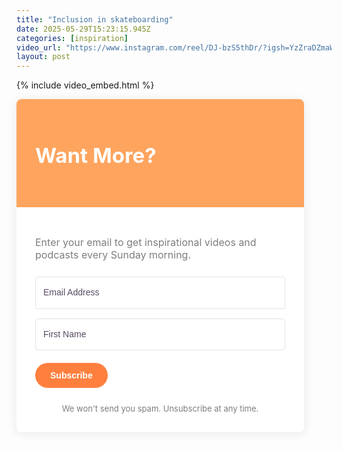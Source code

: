 ```yaml
---
title: "Inclusion in skateboarding"
date: 2025-05-29T15:23:15.945Z
categories: [inspiration]
video_url: "https://www.instagram.com/reel/DJ-bzS5thDr/?igsh=YzZraDZmaWE1NnFt"
layout: post
---
```


{% include video_embed.html %}

<div>
<form action="https://app.kit.com/forms/6215175/subscriptions" style="background-color: rgb(255, 255, 255); border-radius: 8px;" class="seva-form formkit-form" method="post" data-sv-form="6215175" data-uid="c88001cb94" data-format="inline" data-version="5" data-options="{&quot;settings&quot;:{&quot;after_subscribe&quot;:{&quot;action&quot;:&quot;message&quot;,&quot;success_message&quot;:&quot;Success! Now check your email to confirm your subscription.&quot;,&quot;redirect_url&quot;:&quot;&quot;},&quot;analytics&quot;:{&quot;google&quot;:null,&quot;fathom&quot;:null,&quot;facebook&quot;:null,&quot;segment&quot;:null,&quot;pinterest&quot;:null,&quot;sparkloop&quot;:null,&quot;googletagmanager&quot;:null},&quot;modal&quot;:{&quot;trigger&quot;:&quot;timer&quot;,&quot;scroll_percentage&quot;:null,&quot;timer&quot;:5,&quot;devices&quot;:&quot;all&quot;,&quot;show_once_every&quot;:15},&quot;powered_by&quot;:{&quot;show&quot;:false,&quot;url&quot;:&quot;https://partners.kit.com/bbk?utm_campaign=poweredby&amp;utm_content=form&quot;},&quot;recaptcha&quot;:{&quot;enabled&quot;:false},&quot;return_visitor&quot;:{&quot;action&quot;:&quot;show&quot;,&quot;custom_content&quot;:&quot;&quot;},&quot;slide_in&quot;:{&quot;display_in&quot;:&quot;bottom_right&quot;,&quot;trigger&quot;:&quot;timer&quot;,&quot;scroll_percentage&quot;:null,&quot;timer&quot;:5,&quot;devices&quot;:&quot;all&quot;,&quot;show_once_every&quot;:15},&quot;sticky_bar&quot;:{&quot;display_in&quot;:&quot;top&quot;,&quot;trigger&quot;:&quot;timer&quot;,&quot;scroll_percentage&quot;:null,&quot;timer&quot;:5,&quot;devices&quot;:&quot;all&quot;,&quot;show_once_every&quot;:15}},&quot;version&quot;:&quot;5&quot;}" min-width="400 500 600 700 800"><div data-style="card"><div style="background-color: rgb(255, 164, 94);" data-element="column" class="formkit-column"><div style="background-image: url(&quot;https://embed.filekitcdn.com/e/6QZNdQXDn4UDF1So1QiNs1/fxDA85has5yaUApkheVeU6&quot;); opacity: 0.2;" class="formkit-background"></div><div class="formkit-header" style="color: rgb(255, 255, 255); font-size: 22px; font-weight: 700;" data-element="header"><h2>Want More?</h2></div></div><div data-element="column" class="formkit-column"><div class="formkit-subheader" style="color: rgb(125, 125, 125); font-size: 16px;" data-element="subheader"><p>Enter your email to get inspirational videos and podcasts every Sunday morning. </p></div><ul class="formkit-alert formkit-alert-error" data-element="errors" data-group="alert"></ul><div data-element="fields" class="seva-fields formkit-fields"><div class="formkit-field"><input class="formkit-input" name="email_address" style="color: rgb(46, 29, 60); border-color: rgb(227, 227, 227); border-radius: 4px; font-weight: 400;" aria-label="Email Address" placeholder="Email Address" required="" type="email"></div><div class="formkit-field"><input class="formkit-input" aria-label="First Name" style="color: rgb(46, 29, 60); border-color: rgb(227, 227, 227); border-radius: 4px; font-weight: 400;" name="fields[first_name]" placeholder="First Name" type="text"></div><button data-element="submit" class="formkit-submit formkit-submit" style="color: rgb(255, 255, 255); background-color: rgb(255, 128, 62); border-radius: 24px; font-weight: 700;"><div class="formkit-spinner"><div></div><div></div><div></div></div><span class="">Subscribe</span></button></div><div class="formkit-guarantee" style="color: rgb(125, 125, 125); font-size: 13px; font-weight: 400;" data-element="guarantee">We won't send you spam. Unsubscribe at any time.</div></div></div><style>.formkit-form[data-uid="c88001cb94"] *{box-sizing:border-box;}.formkit-form[data-uid="c88001cb94"]{-webkit-font-smoothing:antialiased;-moz-osx-font-smoothing:grayscale;}.formkit-form[data-uid="c88001cb94"] legend{border:none;font-size:inherit;margin-bottom:10px;padding:0;position:relative;display:table;}.formkit-form[data-uid="c88001cb94"] fieldset{border:0;padding:0.01em 0 0 0;margin:0;min-width:0;}.formkit-form[data-uid="c88001cb94"] body:not(:-moz-handler-blocked) fieldset{display:table-cell;}.formkit-form[data-uid="c88001cb94"] h1,.formkit-form[data-uid="c88001cb94"] h2,.formkit-form[data-uid="c88001cb94"] h3,.formkit-form[data-uid="c88001cb94"] h4,.formkit-form[data-uid="c88001cb94"] h5,.formkit-form[data-uid="c88001cb94"] h6{color:inherit;font-size:inherit;font-weight:inherit;}.formkit-form[data-uid="c88001cb94"] h2{font-size:1.5em;margin:1em 0;}.formkit-form[data-uid="c88001cb94"] h3{font-size:1.17em;margin:1em 0;}.formkit-form[data-uid="c88001cb94"] p{color:inherit;font-size:inherit;font-weight:inherit;}.formkit-form[data-uid="c88001cb94"] ol:not([template-default]),.formkit-form[data-uid="c88001cb94"] ul:not([template-default]),.formkit-form[data-uid="c88001cb94"] blockquote:not([template-default]){text-align:left;}.formkit-form[data-uid="c88001cb94"] p:not([template-default]),.formkit-form[data-uid="c88001cb94"] hr:not([template-default]),.formkit-form[data-uid="c88001cb94"] blockquote:not([template-default]),.formkit-form[data-uid="c88001cb94"] ol:not([template-default]),.formkit-form[data-uid="c88001cb94"] ul:not([template-default]){color:inherit;font-style:initial;}.formkit-form[data-uid="c88001cb94"] .ordered-list,.formkit-form[data-uid="c88001cb94"] .unordered-list{list-style-position:outside !important;padding-left:1em;}.formkit-form[data-uid="c88001cb94"] .list-item{padding-left:0;}.formkit-form[data-uid="c88001cb94"][data-format="modal"]{display:none;}.formkit-form[data-uid="c88001cb94"][data-format="slide in"]{display:none;}.formkit-form[data-uid="c88001cb94"][data-format="sticky bar"]{display:none;}.formkit-sticky-bar .formkit-form[data-uid="c88001cb94"][data-format="sticky bar"]{display:block;}.formkit-form[data-uid="c88001cb94"] .formkit-input,.formkit-form[data-uid="c88001cb94"] .formkit-select,.formkit-form[data-uid="c88001cb94"] .formkit-checkboxes{width:100%;}.formkit-form[data-uid="c88001cb94"] .formkit-button,.formkit-form[data-uid="c88001cb94"] .formkit-submit{border:0;border-radius:5px;color:#ffffff;cursor:pointer;display:inline-block;text-align:center;font-size:15px;font-weight:500;cursor:pointer;margin-bottom:15px;overflow:hidden;padding:0;position:relative;vertical-align:middle;}.formkit-form[data-uid="c88001cb94"] .formkit-button:hover,.formkit-form[data-uid="c88001cb94"] .formkit-submit:hover,.formkit-form[data-uid="c88001cb94"] .formkit-button:focus,.formkit-form[data-uid="c88001cb94"] .formkit-submit:focus{outline:none;}.formkit-form[data-uid="c88001cb94"] .formkit-button:hover > span,.formkit-form[data-uid="c88001cb94"] .formkit-submit:hover > span,.formkit-form[data-uid="c88001cb94"] .formkit-button:focus > span,.formkit-form[data-uid="c88001cb94"] .formkit-submit:focus > span{background-color:rgba(0,0,0,0.1);}.formkit-form[data-uid="c88001cb94"] .formkit-button > span,.formkit-form[data-uid="c88001cb94"] .formkit-submit > span{display:block;-webkit-transition:all 300ms ease-in-out;transition:all 300ms ease-in-out;padding:12px 24px;}.formkit-form[data-uid="c88001cb94"] .formkit-input{background:#ffffff;font-size:15px;padding:12px;border:1px solid #e3e3e3;-webkit-flex:1 0 auto;-ms-flex:1 0 auto;flex:1 0 auto;line-height:1.4;margin:0;-webkit-transition:border-color ease-out 300ms;transition:border-color ease-out 300ms;}.formkit-form[data-uid="c88001cb94"] .formkit-input:focus{outline:none;border-color:#1677be;-webkit-transition:border-color ease 300ms;transition:border-color ease 300ms;}.formkit-form[data-uid="c88001cb94"] .formkit-input::-webkit-input-placeholder{color:inherit;opacity:0.8;}.formkit-form[data-uid="c88001cb94"] .formkit-input::-moz-placeholder{color:inherit;opacity:0.8;}.formkit-form[data-uid="c88001cb94"] .formkit-input:-ms-input-placeholder{color:inherit;opacity:0.8;}.formkit-form[data-uid="c88001cb94"] .formkit-input::placeholder{color:inherit;opacity:0.8;}.formkit-form[data-uid="c88001cb94"] [data-group="dropdown"]{position:relative;display:inline-block;width:100%;}.formkit-form[data-uid="c88001cb94"] [data-group="dropdown"]::before{content:"";top:calc(50% - 2.5px);right:10px;position:absolute;pointer-events:none;border-color:#4f4f4f transparent transparent transparent;border-style:solid;border-width:6px 6px 0 6px;height:0;width:0;z-index:999;}.formkit-form[data-uid="c88001cb94"] [data-group="dropdown"] select{height:auto;width:100%;cursor:pointer;color:#333333;line-height:1.4;margin-bottom:0;padding:0 6px;-webkit-appearance:none;-moz-appearance:none;appearance:none;font-size:15px;padding:12px;padding-right:25px;border:1px solid #e3e3e3;background:#ffffff;}.formkit-form[data-uid="c88001cb94"] [data-group="dropdown"] select:focus{outline:none;}.formkit-form[data-uid="c88001cb94"] [data-group="checkboxes"]{text-align:left;margin:0;}.formkit-form[data-uid="c88001cb94"] [data-group="checkboxes"] [data-group="checkbox"]{margin-bottom:10px;}.formkit-form[data-uid="c88001cb94"] [data-group="checkboxes"] [data-group="checkbox"] *{cursor:pointer;}.formkit-form[data-uid="c88001cb94"] [data-group="checkboxes"] [data-group="checkbox"]:last-of-type{margin-bottom:0;}.formkit-form[data-uid="c88001cb94"] [data-group="checkboxes"] [data-group="checkbox"] input[type="checkbox"]{display:none;}.formkit-form[data-uid="c88001cb94"] [data-group="checkboxes"] [data-group="checkbox"] input[type="checkbox"] + label::after{content:none;}.formkit-form[data-uid="c88001cb94"] [data-group="checkboxes"] [data-group="checkbox"] input[type="checkbox"]:checked + label::after{border-color:#ffffff;content:"";}.formkit-form[data-uid="c88001cb94"] [data-group="checkboxes"] [data-group="checkbox"] input[type="checkbox"]:checked + label::before{background:#10bf7a;border-color:#10bf7a;}.formkit-form[data-uid="c88001cb94"] [data-group="checkboxes"] [data-group="checkbox"] label{position:relative;display:inline-block;padding-left:28px;}.formkit-form[data-uid="c88001cb94"] [data-group="checkboxes"] [data-group="checkbox"] label::before,.formkit-form[data-uid="c88001cb94"] [data-group="checkboxes"] [data-group="checkbox"] label::after{position:absolute;content:"";display:inline-block;}.formkit-form[data-uid="c88001cb94"] [data-group="checkboxes"] [data-group="checkbox"] label::before{height:16px;width:16px;border:1px solid #e3e3e3;background:#ffffff;left:0px;top:3px;}.formkit-form[data-uid="c88001cb94"] [data-group="checkboxes"] [data-group="checkbox"] label::after{height:4px;width:8px;border-left:2px solid #4d4d4d;border-bottom:2px solid #4d4d4d;-webkit-transform:rotate(-45deg);-ms-transform:rotate(-45deg);transform:rotate(-45deg);left:4px;top:8px;}.formkit-form[data-uid="c88001cb94"] .formkit-alert{background:#f9fafb;border:1px solid #e3e3e3;border-radius:5px;-webkit-flex:1 0 auto;-ms-flex:1 0 auto;flex:1 0 auto;list-style:none;margin:25px auto;padding:12px;text-align:center;width:100%;}.formkit-form[data-uid="c88001cb94"] .formkit-alert:empty{display:none;}.formkit-form[data-uid="c88001cb94"] .formkit-alert-success{background:#d3fbeb;border-color:#10bf7a;color:#0c905c;}.formkit-form[data-uid="c88001cb94"] .formkit-alert-error{background:#fde8e2;border-color:#f2643b;color:#ea4110;}.formkit-form[data-uid="c88001cb94"] .formkit-spinner{display:-webkit-box;display:-webkit-flex;display:-ms-flexbox;display:flex;height:0px;width:0px;margin:0 auto;position:absolute;top:0;left:0;right:0;width:0px;overflow:hidden;text-align:center;-webkit-transition:all 300ms ease-in-out;transition:all 300ms ease-in-out;}.formkit-form[data-uid="c88001cb94"] .formkit-spinner > div{margin:auto;width:12px;height:12px;background-color:#fff;opacity:0.3;border-radius:100%;display:inline-block;-webkit-animation:formkit-bouncedelay-formkit-form-data-uid-c88001cb94- 1.4s infinite ease-in-out both;animation:formkit-bouncedelay-formkit-form-data-uid-c88001cb94- 1.4s infinite ease-in-out both;}.formkit-form[data-uid="c88001cb94"] .formkit-spinner > div:nth-child(1){-webkit-animation-delay:-0.32s;animation-delay:-0.32s;}.formkit-form[data-uid="c88001cb94"] .formkit-spinner > div:nth-child(2){-webkit-animation-delay:-0.16s;animation-delay:-0.16s;}.formkit-form[data-uid="c88001cb94"] .formkit-submit[data-active] .formkit-spinner{opacity:1;height:100%;width:50px;}.formkit-form[data-uid="c88001cb94"] .formkit-submit[data-active] .formkit-spinner ~ span{opacity:0;}.formkit-form[data-uid="c88001cb94"] .formkit-powered-by[data-active="false"]{opacity:0.35;}.formkit-form[data-uid="c88001cb94"] .formkit-powered-by-convertkit-container{display:-webkit-box;display:-webkit-flex;display:-ms-flexbox;display:flex;width:100%;margin:10px 0;position:relative;}.formkit-form[data-uid="c88001cb94"] .formkit-powered-by-convertkit-container[data-active="false"]{opacity:0.35;}.formkit-form[data-uid="c88001cb94"] .formkit-powered-by-convertkit{-webkit-align-items:center;-webkit-box-align:center;-ms-flex-align:center;align-items:center;background-color:#ffffff;border-radius:9px;color:#3d3d3d;cursor:pointer;display:block;height:36px;margin:0 auto;opacity:0.95;padding:0;-webkit-text-decoration:none;text-decoration:none;text-indent:100%;-webkit-transition:ease-in-out all 200ms;transition:ease-in-out all 200ms;white-space:nowrap;overflow:hidden;-webkit-user-select:none;-moz-user-select:none;-ms-user-select:none;user-select:none;width:157px;background-repeat:no-repeat;background-position:center;background-image:url("data:image/svg+xml;charset=utf8,%3Csvg width='133' height='36' viewBox='0 0 133 36' fill='none' xmlns='http://www.w3.org/2000/svg'%3E%3Cpath d='M0.861 25.5C0.735 25.5 0.651 25.416 0.651 25.29V10.548C0.651 10.422 0.735 10.338 0.861 10.338H6.279C9.072 10.338 10.668 11.451 10.668 13.824C10.668 15.819 9.219 16.932 8.001 17.226C7.707 17.268 7.707 17.625 8.022 17.688C9.912 18.108 11.088 19.116 11.088 21.321C11.088 23.715 9.429 25.5 6.426 25.5H0.861ZM5.397 23.085C6.825 23.085 7.518 22.224 7.518 21.006C7.518 19.683 6.825 18.948 5.397 18.948H4.2V23.085H5.397ZM5.313 16.617C6.51 16.617 7.245 15.945 7.245 14.601C7.245 13.383 6.51 12.753 5.25 12.753H4.2V16.617H5.313ZM17.9758 23.883C17.9758 23.568 17.6608 23.505 17.5348 23.799C17.0308 24.954 16.1698 25.731 14.5528 25.731C12.8728 25.731 12.0958 24.471 12.0958 22.707V14.937C12.0958 14.811 12.1798 14.727 12.3058 14.727H15.2248C15.3508 14.727 15.4348 14.811 15.4348 14.937V21.657C15.4348 22.581 15.7708 23.022 16.4638 23.022C17.1778 23.022 17.6188 22.581 17.6188 21.657V14.937C17.6188 14.811 17.7028 14.727 17.8288 14.727H20.7478C20.8738 14.727 20.9578 14.811 20.9578 14.937V25.29C20.9578 25.416 20.8738 25.5 20.7478 25.5H18.1858C18.0598 25.5 17.9758 25.416 17.9758 25.29V23.883ZM25.6141 25.29C25.6141 25.416 25.5301 25.5 25.4041 25.5H22.4851C22.3591 25.5 22.2751 25.416 22.2751 25.29V14.937C22.2751 14.811 22.3591 14.727 22.4851 14.727H25.4041C25.5301 14.727 25.6141 14.811 25.6141 14.937V25.29ZM23.9131 13.74C22.8001 13.74 22.0441 12.942 22.0441 11.934C22.0441 10.926 22.8001 10.107 23.9131 10.107C25.0051 10.107 25.7611 10.926 25.7611 11.934C25.7611 12.942 25.0051 13.74 23.9131 13.74ZM26.7883 10.548C26.7883 10.422 26.8723 10.338 26.9983 10.338H29.9173C30.0433 10.338 30.1273 10.422 30.1273 10.548V22.056C30.1273 22.749 30.2533 23.085 30.8203 23.085C31.0093 23.085 31.1983 23.043 31.3663 23.001C31.5133 22.959 31.6183 22.959 31.6183 23.127V25.059C31.6183 25.164 31.5763 25.269 31.4923 25.311C30.9673 25.521 30.2953 25.71 29.5813 25.71C27.7123 25.71 26.7883 24.639 26.7883 22.476V10.548ZM32.4237 14.727C32.8227 14.727 32.9277 14.538 32.9697 14.055L33.1167 12.039C33.1167 11.913 33.2217 11.829 33.3477 11.829H35.8887C36.0147 11.829 36.0987 11.913 36.0987 12.039V14.517C36.0987 14.643 36.1827 14.727 36.3087 14.727H38.2827C38.4087 14.727 38.4927 14.811 38.4927 14.937V16.659C38.4927 16.785 38.4087 16.869 38.2827 16.869H36.0777V22.056C36.0777 22.875 36.5397 23.085 37.0647 23.085C37.4847 23.085 37.9467 22.938 38.3247 22.707C38.4717 22.623 38.5767 22.665 38.5767 22.833V24.828C38.5767 24.933 38.5347 25.017 38.4507 25.08C37.8417 25.458 36.9807 25.71 36.0357 25.71C34.2927 25.71 32.7387 24.912 32.7387 22.476V16.869H31.8567C31.7307 16.869 31.6467 16.785 31.6467 16.659V14.937C31.6467 14.811 31.7307 14.727 31.8567 14.727H32.4237ZM51.3808 14.727C51.5068 14.727 51.5908 14.79 51.6118 14.916L52.3888 19.851L52.5778 21.174C52.6198 21.468 52.9558 21.468 52.9768 21.174C53.0398 20.712 53.0818 20.271 53.1658 19.83L53.8798 14.916C53.9008 14.79 53.9848 14.727 54.1108 14.727H56.6728C56.8198 14.727 56.8828 14.811 56.8618 14.958L54.6778 25.311C54.6568 25.437 54.5728 25.5 54.4468 25.5H51.3178C51.1918 25.5 51.1078 25.437 51.0868 25.311L50.1208 20.082L49.8898 18.633C49.8688 18.444 49.6588 18.444 49.6378 18.633L49.4068 20.103L48.5458 25.311C48.5248 25.437 48.4408 25.5 48.3148 25.5H45.2068C45.0808 25.5 44.9968 25.437 44.9758 25.311L42.8128 14.958C42.7918 14.811 42.8548 14.727 43.0018 14.727H45.9628C46.0888 14.727 46.1728 14.79 46.1938 14.916L46.9288 19.83C47.0128 20.271 47.0758 20.754 47.1388 21.195C47.2018 21.51 47.4748 21.531 47.5378 21.195L47.7478 19.872L48.6088 14.916C48.6298 14.79 48.7138 14.727 48.8398 14.727H51.3808ZM61.1582 25.29C61.1582 25.416 61.0742 25.5 60.9482 25.5H58.0292C57.9032 25.5 57.8192 25.416 57.8192 25.29V14.937C57.8192 14.811 57.9032 14.727 58.0292 14.727H60.9482C61.0742 14.727 61.1582 14.811 61.1582 14.937V25.29ZM59.4572 13.74C58.3442 13.74 57.5882 12.942 57.5882 11.934C57.5882 10.926 58.3442 10.107 59.4572 10.107C60.5492 10.107 61.3052 10.926 61.3052 11.934C61.3052 12.942 60.5492 13.74 59.4572 13.74ZM62.8154 14.727C63.2144 14.727 63.3194 14.538 63.3614 14.055L63.5084 12.039C63.5084 11.913 63.6134 11.829 63.7394 11.829H66.2804C66.4064 11.829 66.4904 11.913 66.4904 12.039V14.517C66.4904 14.643 66.5744 14.727 66.7004 14.727H68.6744C68.8004 14.727 68.8844 14.811 68.8844 14.937V16.659C68.8844 16.785 68.8004 16.869 68.6744 16.869H66.4694V22.056C66.4694 22.875 66.9314 23.085 67.4564 23.085C67.8764 23.085 68.3384 22.938 68.7164 22.707C68.8634 22.623 68.9684 22.665 68.9684 22.833V24.828C68.9684 24.933 68.9264 25.017 68.8424 25.08C68.2334 25.458 67.3724 25.71 66.4274 25.71C64.6844 25.71 63.1304 24.912 63.1304 22.476V16.869H62.2484C62.1224 16.869 62.0384 16.785 62.0384 16.659V14.937C62.0384 14.811 62.1224 14.727 62.2484 14.727H62.8154ZM73.4298 16.323C73.4298 16.638 73.7868 16.68 73.9128 16.407C74.3748 15.315 75.1308 14.496 76.6008 14.496C78.2178 14.496 78.9528 15.609 78.9528 17.373V25.29C78.9528 25.416 78.8688 25.5 78.7428 25.5H75.8238C75.6978 25.5 75.6138 25.416 75.6138 25.29V18.633C75.6138 17.709 75.2778 17.268 74.5848 17.268C73.8708 17.268 73.4298 17.709 73.4298 18.633V25.29C73.4298 25.416 73.3458 25.5 73.2198 25.5H70.3008C70.1748 25.5 70.0908 25.416 70.0908 25.29V10.548C70.0908 10.422 70.1748 10.338 70.3008 10.338H73.2198C73.3458 10.338 73.4298 10.422 73.4298 10.548V16.323Z' fill='%231E1E1E'/%3E%3Cpath d='M100.132 16.3203C105.58 17.3761 107.272 22.4211 107.318 27.4961C107.318 27.6101 107.226 27.7041 107.112 27.7041H100.252C100.138 27.7041 100.046 27.6121 100.046 27.5001C100.026 23.5629 99.3877 20.0896 95.4865 19.9396C95.3705 19.9356 95.2725 20.0276 95.2725 20.1456V27.5001C95.2725 27.6141 95.1806 27.7061 95.0666 27.7061H88.206C88.092 27.7061 88 27.6141 88 27.5001V8.75585C88 8.64187 88.092 8.54989 88.206 8.54989H95.0686C95.1826 8.54989 95.2745 8.64187 95.2745 8.75585V15.7764C95.2745 15.8804 95.3585 15.9644 95.4625 15.9644C95.5445 15.9644 95.6185 15.9104 95.6425 15.8324C97.4081 10.0416 100.709 8.58588 106.07 8.55189C106.184 8.55189 106.276 8.64387 106.276 8.75785V15.7604C106.276 15.8744 106.184 15.9664 106.07 15.9664H100.166C100.066 15.9664 99.9856 16.0464 99.9856 16.1464C99.9856 16.2304 100.048 16.3043 100.132 16.3203ZM118.918 20.7095V16.1704C118.918 16.0564 119.01 15.9644 119.124 15.9644H124.173C124.273 15.9644 124.353 15.8844 124.353 15.7844C124.353 15.6985 124.291 15.6245 124.207 15.6085C120.256 14.8246 118.432 12.5511 118.37 8.75585C118.368 8.64387 118.458 8.54989 118.572 8.54989H125.986C126.1 8.54989 126.192 8.64187 126.192 8.75585V11.9532C126.192 12.0672 126.284 12.1592 126.398 12.1592H130.649C130.763 12.1592 130.855 12.2511 130.855 12.3651V15.7624C130.855 15.8764 130.763 15.9684 130.649 15.9684H126.398C126.284 15.9684 126.192 16.0604 126.192 16.1744V19.8356C126.192 21.1294 126.986 21.5553 128.04 21.5553C129.692 21.5553 131.323 20.8114 131.977 20.4735C132.113 20.4035 132.277 20.5015 132.277 20.6555V26.3543C132.277 26.5063 132.193 26.6463 132.059 26.7183C131.413 27.0582 129.418 28 127.136 28C122.435 27.996 118.918 26.0824 118.918 20.7095ZM109.266 27.4981V16.1704C109.266 16.0564 109.358 15.9644 109.472 15.9644H116.334C116.448 15.9644 116.54 16.0564 116.54 16.1704V27.4981C116.54 27.6121 116.448 27.7041 116.334 27.7041H109.472C109.358 27.7021 109.266 27.6101 109.266 27.4981ZM108.876 11.4913C108.876 13.4189 110.238 14.9826 112.853 14.9826C115.469 14.9826 116.83 13.4189 116.83 11.4913C116.83 9.56369 115.471 8 112.853 8C110.238 8 108.876 9.56369 108.876 11.4913Z' fill='%231E1E1E'/%3E%3C/svg%3E");}.formkit-form[data-uid="c88001cb94"] .formkit-powered-by-convertkit:hover,.formkit-form[data-uid="c88001cb94"] .formkit-powered-by-convertkit:focus{background-color:#ffffff;-webkit-transform:scale(1.025) perspective(1px);-ms-transform:scale(1.025) perspective(1px);transform:scale(1.025) perspective(1px);opacity:1;}.formkit-form[data-uid="c88001cb94"] .formkit-powered-by-convertkit[data-variant="dark"],.formkit-form[data-uid="c88001cb94"] .formkit-powered-by-convertkit[data-variant="light"]{background-color:transparent;border-color:transparent;width:133px;}.formkit-form[data-uid="c88001cb94"] .formkit-powered-by-convertkit[data-variant="light"]{color:#ffffff;background-image:url("data:image/svg+xml;charset=utf8,%3Csvg width='133' height='36' viewBox='0 0 133 36' fill='none' xmlns='http://www.w3.org/2000/svg'%3E%3Cpath d='M0.861 25.5C0.735 25.5 0.651 25.416 0.651 25.29V10.548C0.651 10.422 0.735 10.338 0.861 10.338H6.279C9.072 10.338 10.668 11.451 10.668 13.824C10.668 15.819 9.219 16.932 8.001 17.226C7.707 17.268 7.707 17.625 8.022 17.688C9.912 18.108 11.088 19.116 11.088 21.321C11.088 23.715 9.429 25.5 6.426 25.5H0.861ZM5.397 23.085C6.825 23.085 7.518 22.224 7.518 21.006C7.518 19.683 6.825 18.948 5.397 18.948H4.2V23.085H5.397ZM5.313 16.617C6.51 16.617 7.245 15.945 7.245 14.601C7.245 13.383 6.51 12.753 5.25 12.753H4.2V16.617H5.313ZM17.9758 23.883C17.9758 23.568 17.6608 23.505 17.5348 23.799C17.0308 24.954 16.1698 25.731 14.5528 25.731C12.8728 25.731 12.0958 24.471 12.0958 22.707V14.937C12.0958 14.811 12.1798 14.727 12.3058 14.727H15.2248C15.3508 14.727 15.4348 14.811 15.4348 14.937V21.657C15.4348 22.581 15.7708 23.022 16.4638 23.022C17.1778 23.022 17.6188 22.581 17.6188 21.657V14.937C17.6188 14.811 17.7028 14.727 17.8288 14.727H20.7478C20.8738 14.727 20.9578 14.811 20.9578 14.937V25.29C20.9578 25.416 20.8738 25.5 20.7478 25.5H18.1858C18.0598 25.5 17.9758 25.416 17.9758 25.29V23.883ZM25.6141 25.29C25.6141 25.416 25.5301 25.5 25.4041 25.5H22.4851C22.3591 25.5 22.2751 25.416 22.2751 25.29V14.937C22.2751 14.811 22.3591 14.727 22.4851 14.727H25.4041C25.5301 14.727 25.6141 14.811 25.6141 14.937V25.29ZM23.9131 13.74C22.8001 13.74 22.0441 12.942 22.0441 11.934C22.0441 10.926 22.8001 10.107 23.9131 10.107C25.0051 10.107 25.7611 10.926 25.7611 11.934C25.7611 12.942 25.0051 13.74 23.9131 13.74ZM26.7883 10.548C26.7883 10.422 26.8723 10.338 26.9983 10.338H29.9173C30.0433 10.338 30.1273 10.422 30.1273 10.548V22.056C30.1273 22.749 30.2533 23.085 30.8203 23.085C31.0093 23.085 31.1983 23.043 31.3663 23.001C31.5133 22.959 31.6183 22.959 31.6183 23.127V25.059C31.6183 25.164 31.5763 25.269 31.4923 25.311C30.9673 25.521 30.2953 25.71 29.5813 25.71C27.7123 25.71 26.7883 24.639 26.7883 22.476V10.548ZM32.4237 14.727C32.8227 14.727 32.9277 14.538 32.9697 14.055L33.1167 12.039C33.1167 11.913 33.2217 11.829 33.3477 11.829H35.8887C36.0147 11.829 36.0987 11.913 36.0987 12.039V14.517C36.0987 14.643 36.1827 14.727 36.3087 14.727H38.2827C38.4087 14.727 38.4927 14.811 38.4927 14.937V16.659C38.4927 16.785 38.4087 16.869 38.2827 16.869H36.0777V22.056C36.0777 22.875 36.5397 23.085 37.0647 23.085C37.4847 23.085 37.9467 22.938 38.3247 22.707C38.4717 22.623 38.5767 22.665 38.5767 22.833V24.828C38.5767 24.933 38.5347 25.017 38.4507 25.08C37.8417 25.458 36.9807 25.71 36.0357 25.71C34.2927 25.71 32.7387 24.912 32.7387 22.476V16.869H31.8567C31.7307 16.869 31.6467 16.785 31.6467 16.659V14.937C31.6467 14.811 31.7307 14.727 31.8567 14.727H32.4237ZM51.3808 14.727C51.5068 14.727 51.5908 14.79 51.6118 14.916L52.3888 19.851L52.5778 21.174C52.6198 21.468 52.9558 21.468 52.9768 21.174C53.0398 20.712 53.0818 20.271 53.1658 19.83L53.8798 14.916C53.9008 14.79 53.9848 14.727 54.1108 14.727H56.6728C56.8198 14.727 56.8828 14.811 56.8618 14.958L54.6778 25.311C54.6568 25.437 54.5728 25.5 54.4468 25.5H51.3178C51.1918 25.5 51.1078 25.437 51.0868 25.311L50.1208 20.082L49.8898 18.633C49.8688 18.444 49.6588 18.444 49.6378 18.633L49.4068 20.103L48.5458 25.311C48.5248 25.437 48.4408 25.5 48.3148 25.5H45.2068C45.0808 25.5 44.9968 25.437 44.9758 25.311L42.8128 14.958C42.7918 14.811 42.8548 14.727 43.0018 14.727H45.9628C46.0888 14.727 46.1728 14.79 46.1938 14.916L46.9288 19.83C47.0128 20.271 47.0758 20.754 47.1388 21.195C47.2018 21.51 47.4748 21.531 47.5378 21.195L47.7478 19.872L48.6088 14.916C48.6298 14.79 48.7138 14.727 48.8398 14.727H51.3808ZM61.1582 25.29C61.1582 25.416 61.0742 25.5 60.9482 25.5H58.0292C57.9032 25.5 57.8192 25.416 57.8192 25.29V14.937C57.8192 14.811 57.9032 14.727 58.0292 14.727H60.9482C61.0742 14.727 61.1582 14.811 61.1582 14.937V25.29ZM59.4572 13.74C58.3442 13.74 57.5882 12.942 57.5882 11.934C57.5882 10.926 58.3442 10.107 59.4572 10.107C60.5492 10.107 61.3052 10.926 61.3052 11.934C61.3052 12.942 60.5492 13.74 59.4572 13.74ZM62.8154 14.727C63.2144 14.727 63.3194 14.538 63.3614 14.055L63.5084 12.039C63.5084 11.913 63.6134 11.829 63.7394 11.829H66.2804C66.4064 11.829 66.4904 11.913 66.4904 12.039V14.517C66.4904 14.643 66.5744 14.727 66.7004 14.727H68.6744C68.8004 14.727 68.8844 14.811 68.8844 14.937V16.659C68.8844 16.785 68.8004 16.869 68.6744 16.869H66.4694V22.056C66.4694 22.875 66.9314 23.085 67.4564 23.085C67.8764 23.085 68.3384 22.938 68.7164 22.707C68.8634 22.623 68.9684 22.665 68.9684 22.833V24.828C68.9684 24.933 68.9264 25.017 68.8424 25.08C68.2334 25.458 67.3724 25.71 66.4274 25.71C64.6844 25.71 63.1304 24.912 63.1304 22.476V16.869H62.2484C62.1224 16.869 62.0384 16.785 62.0384 16.659V14.937C62.0384 14.811 62.1224 14.727 62.2484 14.727H62.8154ZM73.4298 16.323C73.4298 16.638 73.7868 16.68 73.9128 16.407C74.3748 15.315 75.1308 14.496 76.6008 14.496C78.2178 14.496 78.9528 15.609 78.9528 17.373V25.29C78.9528 25.416 78.8688 25.5 78.7428 25.5H75.8238C75.6978 25.5 75.6138 25.416 75.6138 25.29V18.633C75.6138 17.709 75.2778 17.268 74.5848 17.268C73.8708 17.268 73.4298 17.709 73.4298 18.633V25.29C73.4298 25.416 73.3458 25.5 73.2198 25.5H70.3008C70.1748 25.5 70.0908 25.416 70.0908 25.29V10.548C70.0908 10.422 70.1748 10.338 70.3008 10.338H73.2198C73.3458 10.338 73.4298 10.422 73.4298 10.548V16.323Z' fill='white'/%3E%3Cpath d='M100.132 16.3203C105.58 17.3761 107.272 22.4211 107.318 27.4961C107.318 27.6101 107.226 27.7041 107.112 27.7041H100.252C100.138 27.7041 100.046 27.6121 100.046 27.5001C100.026 23.5629 99.3877 20.0896 95.4865 19.9396C95.3705 19.9356 95.2725 20.0276 95.2725 20.1456V27.5001C95.2725 27.6141 95.1806 27.7061 95.0666 27.7061H88.206C88.092 27.7061 88 27.6141 88 27.5001V8.75585C88 8.64187 88.092 8.54989 88.206 8.54989H95.0686C95.1826 8.54989 95.2745 8.64187 95.2745 8.75585V15.7764C95.2745 15.8804 95.3585 15.9644 95.4625 15.9644C95.5445 15.9644 95.6185 15.9104 95.6425 15.8324C97.4081 10.0416 100.709 8.58588 106.07 8.55189C106.184 8.55189 106.276 8.64387 106.276 8.75785V15.7604C106.276 15.8744 106.184 15.9664 106.07 15.9664H100.166C100.066 15.9664 99.9856 16.0464 99.9856 16.1464C99.9856 16.2304 100.048 16.3043 100.132 16.3203ZM118.918 20.7095V16.1704C118.918 16.0564 119.01 15.9644 119.124 15.9644H124.173C124.273 15.9644 124.353 15.8844 124.353 15.7844C124.353 15.6985 124.291 15.6245 124.207 15.6085C120.256 14.8246 118.432 12.5511 118.37 8.75585C118.368 8.64387 118.458 8.54989 118.572 8.54989H125.986C126.1 8.54989 126.192 8.64187 126.192 8.75585V11.9532C126.192 12.0672 126.284 12.1592 126.398 12.1592H130.649C130.763 12.1592 130.855 12.2511 130.855 12.3651V15.7624C130.855 15.8764 130.763 15.9684 130.649 15.9684H126.398C126.284 15.9684 126.192 16.0604 126.192 16.1744V19.8356C126.192 21.1294 126.986 21.5553 128.04 21.5553C129.692 21.5553 131.323 20.8114 131.977 20.4735C132.113 20.4035 132.277 20.5015 132.277 20.6555V26.3543C132.277 26.5063 132.193 26.6463 132.059 26.7183C131.413 27.0582 129.418 28 127.136 28C122.435 27.996 118.918 26.0824 118.918 20.7095ZM109.266 27.4981V16.1704C109.266 16.0564 109.358 15.9644 109.472 15.9644H116.334C116.448 15.9644 116.54 16.0564 116.54 16.1704V27.4981C116.54 27.6121 116.448 27.7041 116.334 27.7041H109.472C109.358 27.7021 109.266 27.6101 109.266 27.4981ZM108.876 11.4913C108.876 13.4189 110.238 14.9826 112.853 14.9826C115.469 14.9826 116.83 13.4189 116.83 11.4913C116.83 9.56369 115.471 8 112.853 8C110.238 8 108.876 9.56369 108.876 11.4913Z' fill='white'/%3E%3C/svg%3E");}@-webkit-keyframes formkit-bouncedelay-formkit-form-data-uid-c88001cb94-{0%,80%,100%{-webkit-transform:scale(0);-ms-transform:scale(0);transform:scale(0);}40%{-webkit-transform:scale(1);-ms-transform:scale(1);transform:scale(1);}}@keyframes formkit-bouncedelay-formkit-form-data-uid-c88001cb94-{0%,80%,100%{-webkit-transform:scale(0);-ms-transform:scale(0);transform:scale(0);}40%{-webkit-transform:scale(1);-ms-transform:scale(1);transform:scale(1);}}.formkit-form[data-uid="c88001cb94"] blockquote{padding:10px 20px;margin:0 0 20px;border-left:5px solid #e1e1e1;}.formkit-form[data-uid="c88001cb94"] .seva-custom-content{padding:15px;font-size:16px;color:#fff;mix-blend-mode:difference;}.formkit-form[data-uid="c88001cb94"] .formkit-modal.guard{max-width:420px;width:100%;} .formkit-form[data-uid="c88001cb94"]{box-shadow:0 2px 15px 0 rgba(51,51,51,0.1);overflow:hidden;max-width:460px !important;}.formkit-slide-in{max-width:460px !important;}.formkit-form[data-uid="c88001cb94"] [data-style="card"]{width:100%;display:block;}.formkit-form[data-uid="c88001cb94"] .formkit-header{margin-top:40px;margin-bottom:0;position:relative;z-index:2;}.formkit-form[data-uid="c88001cb94"] .formkit-header p{margin-bottom:0;}.formkit-form[data-uid="c88001cb94"] .formkit-subheader{margin-bottom:25px;}.formkit-form[data-uid="c88001cb94"] .formkit-column{padding:30px;position:relative;}.formkit-form[data-uid="c88001cb94"] .formkit-background{background-size:cover;background-repeat:no-repeat;background-position:center;}.formkit-form[data-uid="c88001cb94"] .formkit-fields{position:relative;}.formkit-form[data-uid="c88001cb94"] .formkit-field{margin:0 0 15px 0;}.formkit-form[data-uid="c88001cb94"] .formkit-field:last-of-type input{padding-right:110px;}.formkit-form[data-uid="c88001cb94"] .formkit-input,.formkit-form[data-uid="c88001cb94"] .formkit-submit{font-size:14px;}.formkit-form[data-uid="c88001cb94"] .formkit-input{width:100%;padding:15px 12px;}.formkit-form[data-uid="c88001cb94"] .formkit-submit{margin-top:5px;margin-bottom:0;}.formkit-form[data-uid="c88001cb94"] .formkit-guarantee{font-size:13px;text-align:center;margin:25px 0 0 0;}.formkit-form[data-uid="c88001cb94"] .formkit-guarantee > p{margin:0;}.formkit-form[data-uid="c88001cb94"] .formkit-background{width:100%;height:100%;position:absolute;top:0;left:0;background-size:cover;z-index:1;}.formkit-form[data-uid="c88001cb94"] .formkit-powered-by-convertkit-container{margin:20px 0 0 0;} </style></form>
</div>